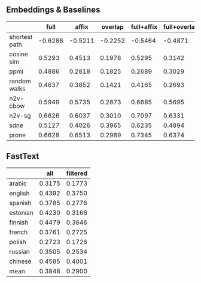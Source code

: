 ## Embeddings & Baselines
|               |    full |   affix |   overlap |   full+affix |   full+overlap |   full+affix+overlap |
|---------------|---------|---------|-----------|--------------|----------------|----------------------|
| shortest path | -0.6286 | -0.5211 |   -0.2252 |      -0.5464 |        -0.4871 |              -0.5038 |
| cosine sim    |  0.5293 |  0.4513 |    0.1978 |       0.5295 |         0.3142 |               0.4257 |
| ppmi          |  0.4886 |  0.2818 |    0.1825 |       0.2689 |         0.3029 |               0.1848 |
| random walks  |  0.4637 |  0.3852 |    0.1421 |       0.4165 |         0.2693 |               0.2931 |
| n2v-cbow      |  0.5949 |  0.5735 |    0.2873 |       0.6685 |         0.5695 |               0.6177 |
| n2v-sg        |  0.6626 |  0.6037 |    0.3010 |       0.7097 |         0.6331 |               0.6747 |
| sdne          |  0.5127 |  0.4026 |    0.3965 |       0.6235 |         0.4894 |               0.4932 |
| prone         |  0.6628 |  0.6513 |    0.2989 |       0.7345 |         0.6374 |               0.6739 |

## FastText
|          |    all |   filtered |
|----------|--------|------------|
| arabic   | 0.3175 |     0.1773 |
| english  | 0.4392 |     0.3750 |
| spanish  | 0.3785 |     0.2776 |
| estonian | 0.4230 |     0.3166 |
| finnish  | 0.4479 |     0.3646 |
| french   | 0.3761 |     0.2725 |
| polish   | 0.2723 |     0.1726 |
| russian  | 0.3505 |     0.2534 |
| chinese  | 0.4585 |     0.4001 |
| mean     | 0.3848 |     0.2900 |
